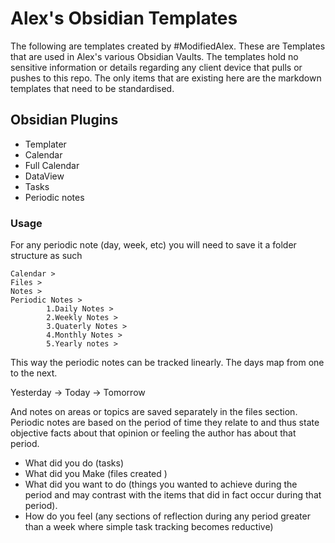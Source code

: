 # Alex's Obsidian Templates
 
The following are templates created by #ModifiedAlex. These are Templates that are used in Alex's various Obsidian Vaults. 
The templates hold no sensitive information or details regarding any client device that pulls or pushes to this repo. 
The only items that are existing here are the markdown templates that need to be standardised.

## Obsidian Plugins

- Templater
- Calendar
- Full Calendar 
- DataView
- Tasks
- Periodic notes
### Usage
For any periodic note (day, week, etc) you will need to save it a folder structure as such

	Calendar >
	Files >
	Notes >
	Periodic Notes >
			1.Daily Notes >
			2.Weekly Notes > 
			3.Quaterly Notes >
			4.Monthly Notes >
			5.Yearly notes >

This way the periodic notes can be tracked linearly.
The days map from one to the next.

Yesterday -> Today -> Tomorrow

And notes on areas or topics are saved separately in the files section.
Periodic notes are based on the period of time they relate to and thus state objective facts about that opinion or feeling the author has about that period.

- What did you do (tasks)
- What did you Make (files created )
- What did you want to do (things you wanted to achieve during the period and may contrast with the items that did in fact occur during that period).
- How do you feel (any sections of reflection during any period greater than a week where simple task tracking becomes reductive)

